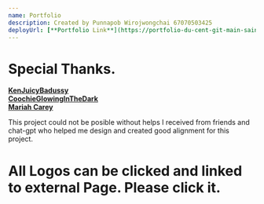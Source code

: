```yaml
---
name: Portfolio
description: Created by Punnapob Wirojwongchai 67070503425
deployUrl: [**Portfolio Link**](https://portfolio-du-cent-git-main-saintcrois-projects.vercel.app/)
---
```


# Special Thanks.
[**KenJuicyBadussy**](https://www.instagram.com/kennly_kj/) <br>
[**CoochieGlowingInTheDark**](https://www.instagram.com/mantawithdatea/) <br>
[**Mariah Carey**](https://www.instagram.com/frank_time10/)

This project could not be posible without helps I received from friends and chat-gpt who helped me design and created good alignment for this project.

# All Logos can be clicked and linked to external Page. Please click it.

